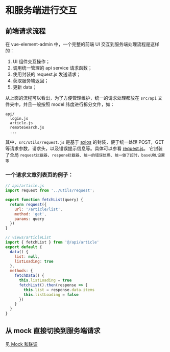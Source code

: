 # 和服务端进行交互

## 前端请求流程

在 vue-element-admin 中，一个完整的前端 UI 交互到服务端处理流程是这样的：

1. UI 组件交互操作；
3. 调用统一管理的 api service 请求函数；
4. 使用封装的 request.js 发送请求；
5. 获取服务端返回；
7. 更新 data；

从上面的流程可以看出，为了方便管理维护，统一的请求处理都放在 `src/api` 文件夹中，并且一般按照 model 纬度进行拆分文件，如：

```
api/
  login.js
  article.js
  remoteSearch.js
  ...
```

其中，`src/utils/request.js` 是基于 [axios](https://github.com/axios/axios) 的封装，便于统一处理 POST，GET 等请求参数，请求头，以及错误提示信息等。具体可以参看 [request.js](https://github.com/PanJiaChen/vue-element-admin/blob/master/src/utils/request.js)。
它封装了全局 `request拦截器`、`respone拦截器`、`统一的错误处理`、`统一做了超时，baseURL设置等`

### 一个请求文章列表页的例子：

```js
// api/article.js
import request from '../utils/request';

export function fetchList(query) {
  return request({
    url: '/article/list',
    method: 'get',
    params: query
  })
}

// views/articleList
import { fetchList } from '@/api/article'
export default {
  data() {
    list: null,
    listLoading: true
  },
  methods: {
    fetchData() {
      this.listLoading = true
      fetchList().then(response => {
        this.list = response.data.items
        this.listLoading = false
      })
    }
  }
}
```


## 从 mock 直接切换到服务端请求
见[ Mock 和联调](mock-api.md)
